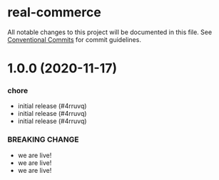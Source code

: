 # real-commerce

All notable changes to this project will be documented in this file.
See [Conventional Commits](https://conventionalcommits.org) for commit guidelines.

# 1.0.0 (2020-11-17)


### chore

* initial release (#4rruvq)
* initial release (#4rruvq)
* initial release (#4rruvq)


### BREAKING CHANGE

* we are live!
* we are live!
* we are live!
